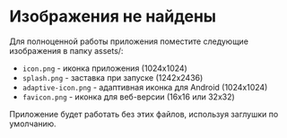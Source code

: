 # Изображения не найдены

Для полноценной работы приложения поместите следующие изображения в папку assets/:

- `icon.png` - иконка приложения (1024x1024)
- `splash.png` - заставка при запуске (1242x2436)  
- `adaptive-icon.png` - адаптивная иконка для Android (1024x1024)
- `favicon.png` - иконка для веб-версии (16x16 или 32x32)

Приложение будет работать без этих файлов, используя заглушки по умолчанию.